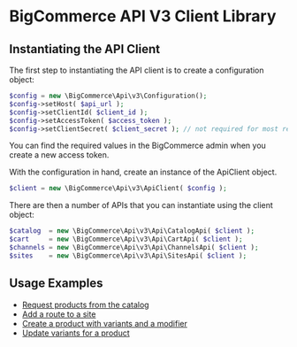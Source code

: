 # BigCommerce API V3 Client Library

## Instantiating the API Client

The first step to instantiating the API client is to create a configuration
object:

```php
$config = new \BigCommerce\Api\v3\Configuration();
$config->setHost( $api_url );
$config->setClientId( $client_id );
$config->setAccessToken( $access_token );
$config->setClientSecret( $client_secret ); // not required for most requests
```

You can find the required values in the BigCommerce admin when you create
a new access token.

With the configuration in hand, create an instance of the ApiClient object.

```php
$client = new \BigCommerce\Api\v3\ApiClient( $config );
```

There are then a number of APIs that you can instantiate using the client object:

```php
$catalog  = new \BigCommerce\Api\v3\Api\CatalogApi( $client );
$cart     = new \BigCommerce\Api\v3\Api\CartApi( $client );
$channels = new \BigCommerce\Api\v3\Api\ChannelsApi( $client );
$sites    = new \BigCommerce\Api\v3\Api\SitesApi( $client );
```

## Usage Examples

* [Request products from the catalog](/docs/examples/catalog-get-products.md)
* [Add a route to a site](/docs/examples/add-site-route.md)
* [Create a product with variants and a modifier](/docs/examples/create-product.md)
* [Update variants for a product](/docs/examples/udate-variants.md)